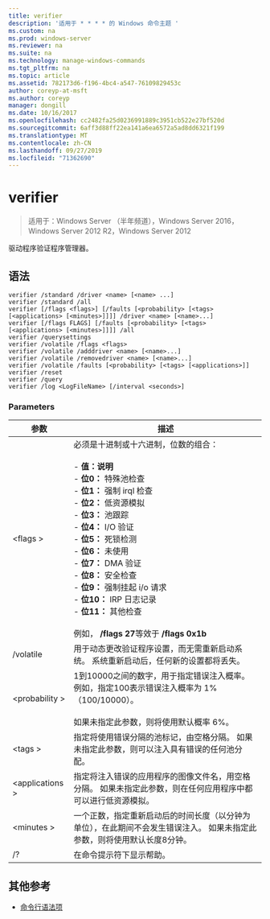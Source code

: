 ```yaml
---
title: verifier
description: '适用于 * * * * 的 Windows 命令主题 '
ms.custom: na
ms.prod: windows-server
ms.reviewer: na
ms.suite: na
ms.technology: manage-windows-commands
ms.tgt_pltfrm: na
ms.topic: article
ms.assetid: 782173d6-f196-4bc4-a547-76109829453c
author: coreyp-at-msft
ms.author: coreyp
manager: dongill
ms.date: 10/16/2017
ms.openlocfilehash: cc2482fa25d0236991889c3951cb522e27bf520d
ms.sourcegitcommit: 6aff3d88ff22ea141a6ea6572a5ad8dd6321f199
ms.translationtype: MT
ms.contentlocale: zh-CN
ms.lasthandoff: 09/27/2019
ms.locfileid: "71362690"
---
```

# <a name="verifier"></a>verifier

>适用于：Windows Server （半年频道），Windows Server 2016，Windows Server 2012 R2，Windows Server 2012

驱动程序验证程序管理器。  

## <a name="syntax"></a>语法  
```  
verifier /standard /driver <name> [<name> ...]  
verifier /standard /all  
verifier [/flags <flags>] [/faults [<probability> [<tags> [<applications> [<minutes>]]]] /driver <name> [<name>...]  
verifier [/flags FLAGS] [/faults [<probability> [<tags> [<applications> [<minutes>]]]] /all  
verifier /querysettings  
verifier /volatile /flags <flags>  
verifier /volatile /adddriver <name> [<name>...]  
verifier /volatile /removedriver <name> [<name>...]  
verifier /volatile /faults [<probability> [<tags> [<applications>]]  
verifier /reset  
verifier /query  
verifier /log <LogFileName> [/interval <seconds>]  
```  
### <a name="parameters"></a>Parameters  
|参数|描述|  
|-------|--------|  
|\<flags >|必须是十进制或十六进制，位数的组合：<br /><br />-   **值：说明**<br />-   **位0：** 特殊池检查<br />-   **位1：** 强制 irql 检查<br />-   **位2：** 低资源模拟<br />-   **位3：** 池跟踪<br />-   **位4：** I/O 验证<br />-   **位5：** 死锁检测<br />-   **位6：** 未使用<br />-   **位7：** DMA 验证<br />-   **位8：** 安全检查<br />-   **位9：** 强制挂起 i/o 请求<br />-   **位10：** IRP 日志记录<br />-   **位11：** 其他检查<br /><br />例如， **/flags 27**等效于 **/flags 0x1b**|  
|/volatile|用于动态更改验证程序设置，而无需重新启动系统。 系统重新启动后，任何新的设置都将丢失。|  
|\<probability >|1到10000之间的数字，用于指定错误注入概率。 例如，指定100表示错误注入概率为 1% （100/10000）。<br /><br />如果未指定此参数，则将使用默认概率 6%。|  
|\<tags >|指定将使用错误分隔的池标记，由空格分隔。 如果未指定此参数，则可以注入具有错误的任何池分配。|  
|\<applications >|指定将注入错误的应用程序的图像文件名，用空格分隔。 如果未指定此参数，则在任何应用程序中都可以进行低资源模拟。|  
|\<minutes >|一个正数，指定重新启动后的时间长度（以分钟为单位），在此期间不会发生错误注入。 如果未指定此参数，则将使用默认长度8分钟。|  
|/?|在命令提示符下显示帮助。|  

## <a name="additional-references"></a>其他参考  
-   [命令行语法项](command-line-syntax-key.md)  